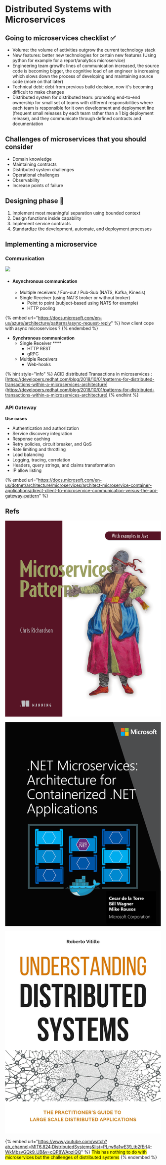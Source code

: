 # Distributed Systems with Microservices

## Going to microservices checklist ✅

* Volume: the volume of activities outgrow the current technology stack
* New features: better new technologies for certain new features (Using python for example for a report/analytics microservice)
* Engineering team growth: lines of communication increased, the source code is becoming bigger, the cognitive load of an engineer is increasing which slows down the process of developing and maintaining source code (more on that later)
* Technical debt: debt from previous build decision, now it's becoming difficult to make changes
* Distributed system for distributed team: promoting end-to-end ownership for small set of teams with different responsibilities where each team is responsible for it own development and deployment line (frequent small releases by each team rather than a 1 big deployment release), and they communicate through defined contracts and documentation

## Challenges of microservices that you should consider

* Domain knowledge
* Maintaining contracts
* Distributed system challenges
* Operational challenges
* Observability
* Increase points of failure

## Designing phase 🎨

1. Implement most meaningful separation using bounded context
2. Design functions inside capability
3. Implement service contracts
4. Standardize the development, automate, and deployment processes

## Implementing a microservice

### Communication

![](https://imgr.whimsical.com/object/5pAjAUiuq1VcHUvTJ7tswS)

* #### Asynchronous communication
  * Multiple receivers / Fun-out / Pub-Sub (NATS, Kafka, Kinesis)
  * Single Receiver (using NATS broker or without broker)
    * Point to point (subject-based using NATS for example)
    * HTTP pooling

{% embed url="https://docs.microsoft.com/en-us/azure/architecture/patterns/async-request-reply" %}
how client cope with async microservices ?&#x20;
{% endembed %}

* **Synchronous communication**
  * Single Receiver ****&#x20;
    * HTTP REST
    * gRPC
  * Multiple Receivers
    * Web-hooks

{% hint style="info" %}
ACID distributed Transactions in microservices : [https://developers.redhat.com/blog/2018/10/01/patterns-for-distributed-transactions-within-a-microservices-architecture](https://developers.redhat.com/blog/2018/10/01/patterns-for-distributed-transactions-within-a-microservices-architecture)
{% endhint %}



### API Gateway

**Use cases**&#x20;

* Authentication and authorization
* Service discovery integration
* Response caching
* Retry policies, circuit breaker, and QoS
* Rate limiting and throttling
* Load balancing
* Logging, tracing, correlation
* Headers, query strings, and claims transformation
* IP allow listing

{% embed url="https://docs.microsoft.com/en-us/dotnet/architecture/microservices/architect-microservice-container-applications/direct-client-to-microservice-communication-versus-the-api-gateway-pattern" %}



## Refs

![](<../../.gitbook/assets/image (12).png>)

![](<../../.gitbook/assets/image (1).png>)

![](<../../.gitbook/assets/image (5).png>)

{% embed url="https://www.youtube.com/watch?ab_channel=MIT6.824:DistributedSystems&list=PLrw6a1wE39_tb2fErI4-WkMbsvGQk9_UB&v=cQP8WApzIQQ" %}
<mark style="background-color:yellow;">This has nothing to do with microservices but the challenges of distributed systems</mark>
{% endembed %}
